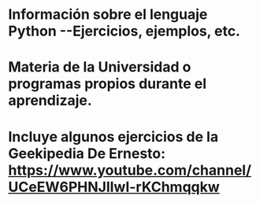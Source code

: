 # Información sobre el lenguaje Python --Ejercicios, ejemplos, etc.
# Materia de la Universidad o programas propios durante el aprendizaje.
# Incluye algunos ejercicios de la Geekipedia De Ernesto: https://www.youtube.com/channel/UCeEW6PHNJlIwI-rKChmqqkw
